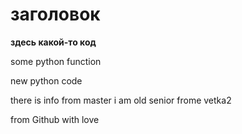 # заголовок

**здесь какой-то код**

some python function

new python code

there is info from master
i am old senior frome vetka2

from Github with love
